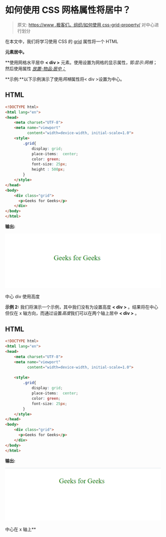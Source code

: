 # 如何使用 CSS 网格属性将居中？

> 原文: [https://www .极客们。组织/如何使用 css-grid-property/](https://www.geeksforgeeks.org/how-to-center-a-div-using-css-grid-property/) 对中心进行划分

在本文中，我们将学习使用 CSS 的 [grid](https://www.geeksforgeeks.org/css-grid-property/) 属性将一个 HTML[**<div>**](https://www.geeksforgeeks.org/div-tag-html/)**元素居中。**

 **使用网格水平居中 **< div >** 元素。使用设置为网格的显示属性，即*显示:网格*；然后使用属性 [*放置-物品:居中；*](https://www.geeksforgeeks.org/css-place-items-property/)

**示例:**以下示例演示了使用*网格*属性将< div >设置为中心。

## HTML

```html
<!DOCTYPE html>
<html lang="en">
<head>
    <meta charset="UTF-8">
    <meta name="viewport" 
          content="width=device-width, initial-scale=1.0">
    <style>
        .grid{
            display: grid;
            place-items:  center;
            color: green;
            font-size: 25px;
            height : 500px;
        }
    </style>
</head>
<body>
    <div class="grid">
      <p>Geeks for Geeks</p>
    </div>
</body>
</html>
```

**输出:**

![](img/9fa9771e3868ca8fa3bb6fffd8479f89.png)

中心 div 使用高度

**示例 2:** 我们将演示一个示例，其中我们没有为设置高度 **< div >** 。结果将在中心但仅在 x 轴方向，而通过设置*高度*我们可以在两个轴上居中 **< div >** 。

## HTML

```html
<!DOCTYPE html>
<html lang="en">
<head>
    <meta charset="UTF-8">
    <meta name="viewport" 
          content="width=device-width, initial-scale=1.0">

    <style>
        .grid{
            display: grid;
            place-items:  center;
            color: green;
            font-size: 25px;
        }
    </style>
</head>
<body>
    <div class="grid">
      <p>Geeks for Geeks</p>
    </div>
</body>
</html>
```

**输出:**

![](img/6ebcee52e0498fc6fee760ebd8ef3853.png)

中心在 x 轴上**